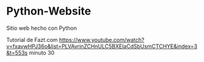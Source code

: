 # Python-Website
Sitio web hecho con Python

Tutorial de Fazt.com
https://www.youtube.com/watch?v=fxavwHPJ36o&list=PLVAvrinZCHnULC5BXElaCdSbUsmCTCHYE&index=3&t=553s
minuto 30
